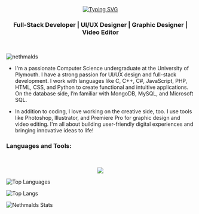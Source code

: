 
<center><a href="https://git.io/typing-svg"><img src="https://readme-typing-svg.demolab.com?font=Fira+Code&size=30&pause=1000&center=true&vCenter=true&random=false&width=800&lines=Hi%F0%9F%91%8B+I'm+Dasun+Sri+Nethmal" alt="Typing SVG" /></a></center>
<h3 align="center">Full-Stack Developer | UI/UX Designer | Graphic Designer | Video Editor </h3>
<br/>
<p align="left"> <img src="https://komarev.com/ghpvc/?username=nethmalds&label=Profile%20views&color=0e75b6&style=flat" alt="nethmalds" /> </p>



- I'm a passionate Computer Science undergraduate at the University of Plymouth. I have a strong passion for UI/UX design and full-stack development. I work with languages like C, C++, C#, JavaScript, PHP, HTML, CSS, and Python to create functional and intuitive applications. On the database side, I’m familiar with MongoDB, MySQL, and Microsoft SQL.

- In addition to coding, I love working on the creative side, too. I use tools like Photoshop, Illustrator, and Premiere Pro for graphic design and video editing. I'm all about building user-friendly digital experiences and bringing innovative ideas to life!

<h3 align="left">Languages and Tools:</h3>

<br/>



<p align="center">
<!--   <a href="https://skillicons.dev"> -->
<img src="https://skillicons.dev/icons?i=html,css,js,java,react,nodejs,php,py,c,cs,cpp,dotnet,azure,git,github,tailwind,bootstrap,mysql,mongodb,vscode,aws,visualstudio,figma,photoshop,illustrator,premiere pro,adobe&theme=dark&perline=5"/>
 </a>
</p>
<img src="https://github-readme-stats.vercel.app/api/top-langs/?username=nethmalds&theme=highcontrast&layout=compact&langs_count=5&hide_border=true" alt="Top Languages">

![Top Langs](https://streak-stats.demolab.com?user=nethmalds&theme=highcontrast&hide_border=true)
 
![Nethmalds Stats](https://github-readme-stats.vercel.app/api?username=nethmalds&theme=highcontrast&show_icons=true&hide_border=true&count_private=true&show=prs_merged_percentage)

